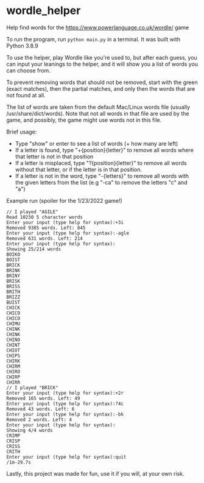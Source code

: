 # wordle_helper

Help find words for the https://www.powerlanguage.co.uk/wordle/ game

To run the program, run `python main.py` in a terminal. It was built with Python 3.8.9

To use the helper, play Wordle like you're used to, but after each guess, you can input your leanings to the helper,
and it will show you a list of words you can choose from.

To prevent removing words that should not be removed, start with the green (exact matches), then the partial matches, and only then the words
that are not found at all.

The list of words are taken from the default Mac/Linux words file (usually /usr/share/dict/words).
Note that not all words in that file are used by the game, and possibly, the game might use words not in this file.

Brief usage:
* Type "show" or enter to see a list of words (+ how many are left)
* If a letter is found, type "+{position}{letter}" to remove all words where that letter is not in that position
* If a letter is misplaced, type "?{position}{letter}" to remove all words without that letter, or if the letter is in that position.
* If a letter is not in the word, type "-{letters}" to remove all words with the given letters from the list
  (e.g "-ca" to remove the letters "c" and "a")


Example run (spoiler for the 1/23/2022 game!)

```
// I played "AGILE"
Read 10230 5 character words
Enter your input (type help for syntax):+3i
Removed 9385 words. Left: 845
Enter your input (type help for syntax):-agle
Removed 631 words. Left: 214
Enter your input (type help for syntax):
Showing 25/214 words
BOIKO
BOIST
BRICK
BRINK
BRINY
BRISK
BRISS
BRITH
BRIZZ
BUIST
CHICK
CHICO
CHICO
CHIMU
CHINK
CHINK
CHINO
CHINT
CHIOT
CHIPS
CHIRK
CHIRM
CHIRO
CHIRP
CHIRR
// I played "BRICK"
Enter your input (type help for syntax):+2r
Removed 165 words. Left: 49
Enter your input (type help for syntax):?4c
Removed 43 words. Left: 6
Enter your input (type help for syntax):-bk
Removed 2 words. Left: 4
Enter your input (type help for syntax):
Showing 4/4 words
CRIMP
CRISP
CRISS
CRITH
Enter your input (type help for syntax):quit                                                                                                                 /1m-29.7s
```

Lastly, this project was made for fun, use it if you will, at your own risk.

